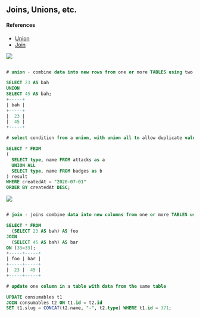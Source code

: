 
## Joins, Unions, etc.

#### References

* [Union](https://www.w3schools.com/sql/sql_union.asp)
* [Join](https://www.w3schools.com/sql/sql_join.asp)



<img src="https://i.stack.imgur.com/LSPyQ.png" />

```sql

# union - combine data into new rows from one or more TABLES using two or more select statements

SELECT 23 AS bah 
UNION
SELECT 45 AS bah;
+-----+
| bah |
+-----+
|  23 | 
|  45 | 
+-----+

# select condition from a union, with union all to allow duplicate values 

SELECT * FROM
(
  SELECT type, name FROM attacks as a
  UNION ALL
  SELECT type, name FROM badges as b
) result
WHERE createdAt = "2020-07-01"
ORDER BY createdAt DESC; 


```

<img src="https://i.stack.imgur.com/l4hxo.png" />

```sql

# join - joins combine data into new columns from one or more TABLES using a cartesian product

SELECT * FROM 
  (SELECT 23 AS bah) AS foo 
JOIN 
  (SELECT 45 AS bah) AS bar
ON (33=33);
+-----+-----+
| foo | bar |
+-----+-----+
|  23 |  45 | 
+-----+-----+


```






```sql
# update one column in a table with data from the same table

UPDATE consumables t1 
JOIN consumables t2 ON t1.id = t2.id
SET t1.slug = CONCAT(t2.name, "-", t2.type) WHERE t1.id = 371;

```
